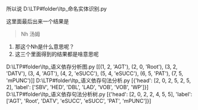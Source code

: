 所以说
D:\LTP#folder\ltp_命名实体识别.py

这里面最后出来一个结果是

> Nh 汤姆

1. 那这个Nh是什么意思呢？
2. 这三个里面得到的结果都是啥意思呢

D:\LTP#folder\ltp_语义依存分析图.py
[[(1, 2, 'AGT'), (2, 0, 'Root'), (3, 2, 'DATV'), (3, 4, 'AGT'), (4, 2, 'eSUCC'), (5, 4, 'eSUCC'), (6, 5, 'PAT'), (7, 5, 'mPUNC')]]
D:\LTP#folder\ltp_语义依存句法分析.py
[{'head': [2, 0, 2, 5, 2, 5, 2], 'label': ['SBV', 'HED', 'DBL', 'LAD', 'VOB', 'VOB', 'WP']}]
D:\LTP#folder\ltp_语义依存句法分析树.py
[{'head': [2, 0, 2, 2, 4, 5, 5], 'label': ['AGT', 'Root', 'DATV', 'eSUCC', 'eSUCC', 'PAT', 'mPUNC']}]

